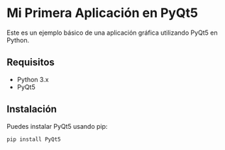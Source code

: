 # Mi Primera Aplicación en PyQt5

Este es un ejemplo básico de una aplicación gráfica utilizando PyQt5 en Python.

## Requisitos

- Python 3.x
- PyQt5

## Instalación

Puedes instalar PyQt5 usando pip:

```sh
pip install PyQt5
